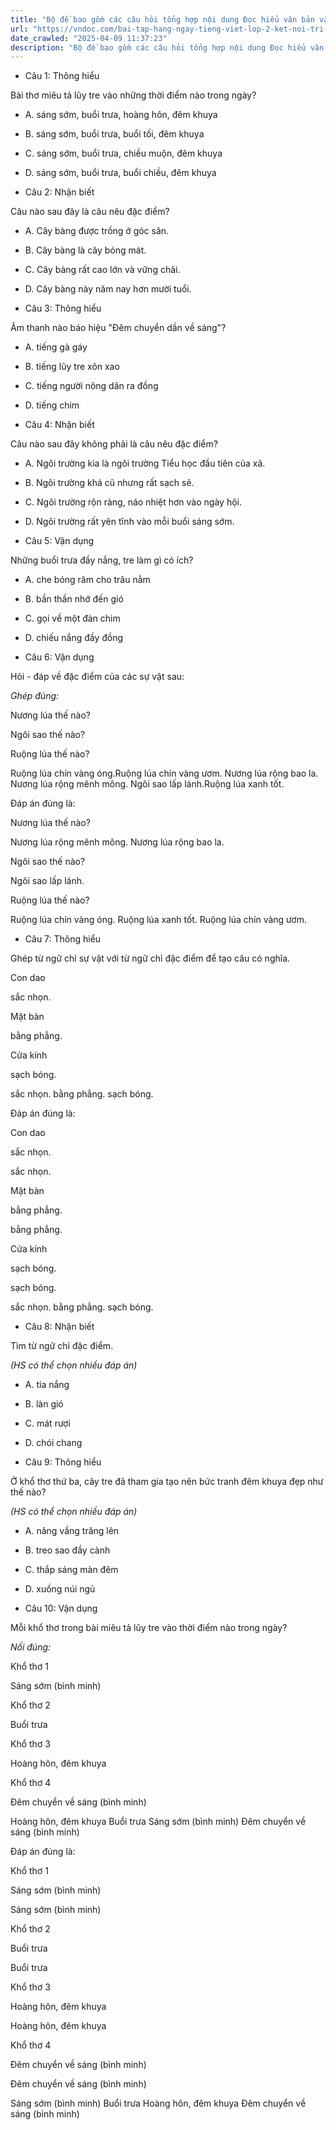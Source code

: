 ```yaml
---
title: "Bộ đề bao gồm các câu hỏi tổng hợp nội dung Đọc hiểu văn bản và Luyện từ và câu được học ở Tuần 22 trong chương trình Tiếng Việt lớp 2 Tập 2 Kết nối tri thức."
url: "https://vndoc.com/bai-tap-hang-ngay-tieng-viet-lop-2-ket-noi-tri-thuc-tuan-22-thu-5-336010"
date_crawled: "2025-04-09 11:37:23"
description: "Bộ đề bao gồm các câu hỏi tổng hợp nội dung Đọc hiểu văn bản và Luyện từ và câu được học ở Tuần 22 trong chương trình Tiếng Việt lớp 2 Tập 2 Kết nối tri thức."
---
```


* Câu 1:  Thông hiểu

Bài thơ miêu tả lũy tre vào những thời điểm nào trong ngày?

  * A. sáng sớm, buổi trưa, hoàng hôn, đêm khuya 
  * B. sáng sớm, buổi trưa, buổi tối, đêm khuya 
  * C. sáng sớm, buổi trưa, chiều muộn, đêm khuya 
  * D. sáng sớm, buổi trưa, buổi chiều, đêm khuya 



* Câu 2:  Nhận biết

Câu nào sau đây là câu nêu đặc điểm?

  * A. Cây bàng được trồng ở góc sân. 
  * B. Cây bàng là cây bóng mát. 
  * C. Cây bàng rất cao lớn và vững chãi. 
  * D. Cây bàng này năm nay hơn mười tuổi. 



* Câu 3:  Thông hiểu

Âm thanh nào báo hiệu "Đêm chuyển dần về sáng"?

  * A. tiếng gà gáy 
  * B. tiếng lũy tre xôn xao 
  * C. tiếng người nông dân ra đồng 
  * D. tiếng chim 



* Câu 4:  Nhận biết

Câu nào sau đây không phải là câu nêu đặc điểm?

  * A. Ngôi trường kia là ngôi trường Tiểu học đầu tiên của xã. 
  * B. Ngôi trường khá cũ nhưng rất sạch sẽ. 
  * C. Ngôi trường rộn ràng, náo nhiệt hơn vào ngày hội. 
  * D. Ngôi trường rất yên tĩnh vào mỗi buổi sáng sớm. 



* Câu 5:  Vận dụng

Những buổi trưa đầy nắng, tre làm gì có ích?

  * A. che bóng râm cho trâu nằm 
  * B. bần thần nhớ đến gió 
  * C. gọi về một đàn chim 
  * D. chiếu nắng đầy đồng 



* Câu 6:  Vận dụng

Hỏi - đáp về đặc điểm của các sự vật sau:

_Ghép đúng:_

Nương lúa thế nào?

Ngôi sao thế nào?

Ruộng lúa thế nào?

Ruộng lúa chín vàng óng.Ruộng lúa chín vàng ươm. Nương lúa rộng bao la. Nương lúa rộng mênh mông. Ngôi sao lấp lánh.Ruộng lúa xanh tốt.

Đáp án đúng là:

Nương lúa thế nào?

Nương lúa rộng mênh mông. Nương lúa rộng bao la.

Ngôi sao thế nào?

Ngôi sao lấp lánh.

Ruộng lúa thế nào?

Ruộng lúa chín vàng óng. Ruộng lúa xanh tốt. Ruộng lúa chín vàng ươm.

* Câu 7:  Thông hiểu

Ghép từ ngữ chỉ sự vật với từ ngữ chỉ đặc điểm để tạo câu có nghĩa.

Con dao 

sắc nhọn. 

Mặt bàn 

bằng phẳng. 

Cửa kính 

sạch bóng. 

sắc nhọn.  bằng phẳng.  sạch bóng. 

Đáp án đúng là:

Con dao 

sắc nhọn. 

sắc nhọn. 

Mặt bàn 

bằng phẳng. 

bằng phẳng. 

Cửa kính 

sạch bóng. 

sạch bóng. 

sắc nhọn.  bằng phẳng.  sạch bóng. 

* Câu 8:  Nhận biết

Tìm từ ngữ chỉ đặc điểm.

_(HS có thể chọn nhiều đáp án)_

  * A. tia nắng 
  * B. làn gió 
  * C. mát rượi 
  * D. chói chang 



* Câu 9:  Thông hiểu

Ở khổ thơ thứ ba, cây tre đã tham gia tạo nên bức tranh đêm khuya đẹp như thế nào?

_(HS có thể chọn nhiều đáp án)_

  * A. nâng vầng trăng lên 
  * B. treo sao đầy cành 
  * C. thắp sáng màn đêm 
  * D. xuống núi ngủ 



* Câu 10:  Vận dụng

Mỗi khổ thơ trong bài miêu tả lũy tre vào thời điểm nào trong ngày?

_Nối đúng:_

Khổ thơ 1 

Sáng sớm (bình minh) 

Khổ thơ 2 

Buổi trưa 

Khổ thơ 3 

Hoàng hôn, đêm khuya 

Khổ thơ 4 

Đêm chuyển về sáng (bình minh) 

Hoàng hôn, đêm khuya  Buổi trưa  Sáng sớm (bình minh)  Đêm chuyển về sáng (bình minh) 

Đáp án đúng là:

Khổ thơ 1 

Sáng sớm (bình minh) 

Sáng sớm (bình minh) 

Khổ thơ 2 

Buổi trưa 

Buổi trưa 

Khổ thơ 3 

Hoàng hôn, đêm khuya 

Hoàng hôn, đêm khuya 

Khổ thơ 4 

Đêm chuyển về sáng (bình minh) 

Đêm chuyển về sáng (bình minh) 

Sáng sớm (bình minh)  Buổi trưa  Hoàng hôn, đêm khuya  Đêm chuyển về sáng (bình minh) 
